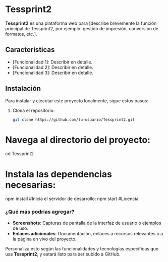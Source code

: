 # Tessprint2

**Tessprint2** es una plataforma web para [describe brevemente la función principal de Tessprint2, por ejemplo: gestión de impresión, conversión de formatos, etc.].

## Características

- [Funcionalidad 1]: Describir en detalle.
- [Funcionalidad 2]: Describir en detalle.
- [Funcionalidad 3]: Describir en detalle.

## Instalación

Para instalar y ejecutar este proyecto localmente, sigue estos pasos:

1. Clona el repositorio:
   ```bash
   git clone https://github.com/tu-usuario/Tessprint2.git
# Navega al directorio del proyecto:
cd Tessprint2
# Instala las dependencias necesarias:
npm install
#Inicia el servidor de desarrollo:
npm start
#Licencia

### ¿Qué más podrías agregar?
- **Screenshots**: Capturas de pantalla de la interfaz de usuario o ejemplos de uso.
- **Enlaces adicionales**: Documentación, enlaces a recursos relevantes o a la página en vivo del proyecto.
  
Personaliza esto según las funcionalidades y tecnologías específicas que usa **Tessprint2**, y estará listo para ser subido a GitHub.
